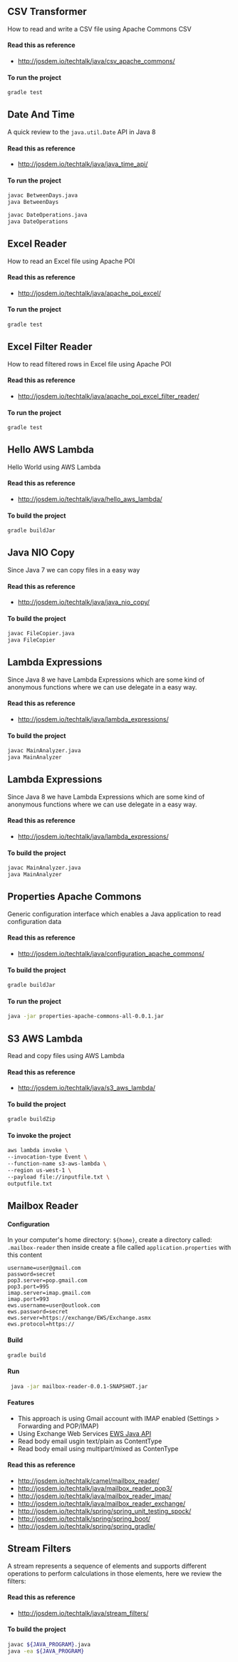 CSV Transformer
----------------------------

How to read and write a CSV file using Apache Commons CSV

#### Read this as reference

* http://josdem.io/techtalk/java/csv_apache_commons/

#### To run the project

```bash
gradle test
```

Date And Time
-----------------------------

A quick review to the `java.util.Date` API in Java 8


#### Read this as reference

* http://josdem.io/techtalk/java/java_time_api/

#### To run the project

```bash
javac BetweenDays.java
java BetweenDays

javac DateOperations.java
java DateOperations
```

Excel Reader
-----------------------------------------------

How to read an Excel file using Apache POI

#### Read this as reference

* http://josdem.io/techtalk/java/apache_poi_excel/

#### To run the project

```bash
gradle test
```

Excel Filter Reader
-----------------------------------------------

How to read filtered rows in Excel file using Apache POI

#### Read this as reference

* http://josdem.io/techtalk/java/apache_poi_excel_filter_reader/

#### To run the project

```bash
gradle test
```

Hello AWS Lambda
--------------------------------------------

Hello World using AWS Lambda

#### Read this as reference

* http://josdem.io/techtalk/java/hello_aws_lambda/

#### To build the project

```bash
gradle buildJar
```

Java NIO Copy
--------------------------------------------

Since Java 7 we can copy files in a easy way

#### Read this as reference

* http://josdem.io/techtalk/java/java_nio_copy/

#### To build the project

```bash
javac FileCopier.java
java FileCopier
```

Lambda Expressions
--------------------------------------------

Since Java 8 we have Lambda Expressions which are some kind of anonymous functions where we can use delegate in a easy way.

#### Read this as reference

* http://josdem.io/techtalk/java/lambda_expressions/

#### To build the project

```bash
javac MainAnalyzer.java
java MainAnalyzer
```
Lambda Expressions
--------------------------------------------

Since Java 8 we have Lambda Expressions which are some kind of anonymous functions where we can use delegate in a easy way.

#### Read this as reference

* http://josdem.io/techtalk/java/lambda_expressions/

#### To build the project

```bash
javac MainAnalyzer.java
java MainAnalyzer
```

Properties Apache Commons
--------------------------------------------

Generic configuration interface which enables a Java application to read configuration data

#### Read this as reference

* http://josdem.io/techtalk/java/configuration_apache_commons/

#### To build the project

```bash
gradle buildJar
```

#### To run the project

```bash
java -jar properties-apache-commons-all-0.0.1.jar
```

S3 AWS Lambda
--------------------------------------------

Read and copy files using AWS Lambda

#### Read this as reference

* http://josdem.io/techtalk/java/s3_aws_lambda/

#### To build the project

```bash
gradle buildZip
```

#### To invoke the project

```bash
aws lambda invoke \
--invocation-type Event \
--function-name s3-aws-lambda \
--region us-west-1 \
--payload file://inputfile.txt \
outputfile.txt
```

Mailbox Reader
------------------------------------

#### Configuration

In your computer's home directory: `${home}`, create a directory called: `.mailbox-reader` then inside create a file called `application.properties` with this content

```properties
username=user@gmail.com
password=secret
pop3.server=pop.gmail.com
pop3.port=995
imap.server=imap.gmail.com
imap.port=993
ews.username=user@outlook.com
ews.password=secret
ews.server=https://exchange/EWS/Exchange.asmx
ews.protocol=https://
```

#### Build

```bash
gradle build
```

#### Run

```bash
 java -jar mailbox-reader-0.0.1-SNAPSHOT.jar
```

#### Features

* This approach is using Gmail account with IMAP enabled (Settings > Forwarding and POP/IMAP)
* Using Exchange Web Services [EWS Java API](https://github.com/OfficeDev/ews-java-api)
* Read body email usgin text/plain as ContentType
* Read body email using  multipart/mixed as ContenType

#### Read this as reference

* http://josdem.io/techtalk/camel/mailbox_reader/
* http://josdem.io/techtalk/java/mailbox_reader_pop3/
* http://josdem.io/techtalk/java/mailbox_reader_imap/
* http://josdem.io/techtalk/java/mailbox_reader_exchange/
* http://josdem.io/techtalk/spring/spring_unit_testing_spock/
* http://josdem.io/techtalk/spring/spring_boot/
* http://josdem.io/techtalk/spring/spring_gradle/

Stream Filters
--------------------------------------------

A stream represents a sequence of elements and supports different operations to perform calculations in those elements, here we review the filters:

#### Read this as reference

* http://josdem.io/techtalk/java/stream_filters/

#### To build the project

```bash
javac ${JAVA_PROGRAM}.java
java -ea ${JAVA_PROGRAM}
```

